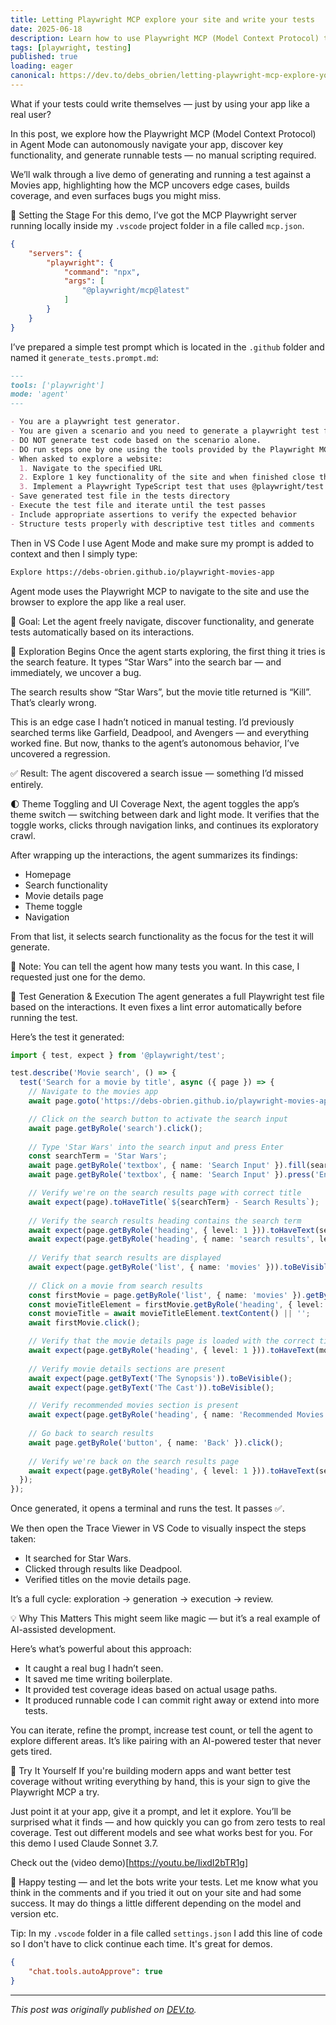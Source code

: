 ```yaml
---
title: Letting Playwright MCP explore your site and write your tests
date: 2025-06-18
description: Learn how to use Playwright MCP (Model Context Protocol) to explore your website and automatically generate comprehensive tests, making web testing more efficient and thorough.
tags: [playwright, testing]
published: true
loading: eager
canonical: https://dev.to/debs_obrien/letting-playwright-mcp-explore-your-site-and-write-your-tests-mf1
---
```


What if your tests could write themselves — just by using your app like a real user?

In this post, we explore how the Playwright MCP (Model Context Protocol) in Agent Mode can autonomously navigate your app, discover key functionality, and generate runnable tests — no manual scripting required.

We’ll walk through a live demo of generating and running a test against a Movies app, highlighting how the MCP uncovers edge cases, builds coverage, and even surfaces bugs you might miss.

🔧 Setting the Stage
For this demo, I’ve got the MCP Playwright server running locally inside my `.vscode` project folder in a file called `mcp.json`. 

```json
{
    "servers": {
        "playwright": {
            "command": "npx",
            "args": [
                "@playwright/mcp@latest"
            ]
        }
    }
}
```

I’ve prepared a simple test prompt which is located in the `.github` folder and named it `generate_tests.prompt.md`:

```md
---
tools: ['playwright']
mode: 'agent'
---

- You are a playwright test generator.
- You are given a scenario and you need to generate a playwright test for it.
- DO NOT generate test code based on the scenario alone. 
- DO run steps one by one using the tools provided by the Playwright MCP.
- When asked to explore a website:
  1. Navigate to the specified URL
  2. Explore 1 key functionality of the site and when finished close the browser.
  3. Implement a Playwright TypeScript test that uses @playwright/test based on message history using Playwright's best practices including role based locators, auto retrying assertions and with no added timeouts unless necessary as Playwright has built in retries and autowaiting if the correct locators and assertions are used.
- Save generated test file in the tests directory
- Execute the test file and iterate until the test passes
- Include appropriate assertions to verify the expected behavior
- Structure tests properly with descriptive test titles and comments
```

Then in VS Code I use Agent Mode and make sure my prompt is added to context and then I simply type:

```md
Explore https://debs-obrien.github.io/playwright-movies-app
``` 

Agent mode uses the Playwright MCP to navigate to the site and use the browser to explore the app like a real user.

🧠 Goal: Let the agent freely navigate, discover functionality, and generate tests automatically based on its interactions.

🧪 Exploration Begins
Once the agent starts exploring, the first thing it tries is the search feature. It types “Star Wars” into the search bar — and immediately, we uncover a bug.

The search results show “Star Wars”, but the movie title returned is “Kill”. That’s clearly wrong.

This is an edge case I hadn’t noticed in manual testing. I’d previously searched terms like Garfield, Deadpool, and Avengers — and everything worked fine. But now, thanks to the agent’s autonomous behavior, I’ve uncovered a regression.

✅ Result: The agent discovered a search issue — something I’d missed entirely.

🌓 Theme Toggling and UI Coverage
Next, the agent toggles the app’s theme switch — switching between dark and light mode. It verifies that the toggle works, clicks through navigation links, and continues its exploratory crawl.

After wrapping up the interactions, the agent summarizes its findings:

- Homepage
- Search functionality
- Movie details page
- Theme toggle
- Navigation

From that list, it selects search functionality as the focus for the test it will generate.

🎯 Note: You can tell the agent how many tests you want. In this case, I requested just one for the demo.

🧾 Test Generation & Execution
The agent generates a full Playwright test file based on the interactions. It even fixes a lint error automatically before running the test.

Here’s the test it generated:
```ts
import { test, expect } from '@playwright/test';

test.describe('Movie search', () => {
  test('Search for a movie by title', async ({ page }) => {
    // Navigate to the movies app
    await page.goto('https://debs-obrien.github.io/playwright-movies-app');

    // Click on the search button to activate the search input
    await page.getByRole('search').click();
    
    // Type 'Star Wars' into the search input and press Enter
    const searchTerm = 'Star Wars';
    await page.getByRole('textbox', { name: 'Search Input' }).fill(searchTerm);
    await page.getByRole('textbox', { name: 'Search Input' }).press('Enter');

    // Verify we're on the search results page with correct title
    await expect(page).toHaveTitle(`${searchTerm} - Search Results`);
    
    // Verify the search results heading contains the search term
    await expect(page.getByRole('heading', { level: 1 })).toHaveText(searchTerm);
    await expect(page.getByRole('heading', { name: 'search results', level: 2 })).toBeVisible();
    
    // Verify that search results are displayed
    await expect(page.getByRole('list', { name: 'movies' })).toBeVisible();
    
    // Click on a movie from search results
    const firstMovie = page.getByRole('list', { name: 'movies' }).getByRole('link').first();
    const movieTitleElement = firstMovie.getByRole('heading', { level: 2 });
    const movieTitle = await movieTitleElement.textContent() || '';
    await firstMovie.click();

    // Verify that the movie details page is loaded with the correct title
    await expect(page.getByRole('heading', { level: 1 })).toHaveText(movieTitle);
    
    // Verify movie details sections are present
    await expect(page.getByText('The Synopsis')).toBeVisible();
    await expect(page.getByText('The Cast')).toBeVisible();

    // Verify recommended movies section is present
    await expect(page.getByRole('heading', { name: 'Recommended Movies' })).toBeVisible();
    
    // Go back to search results
    await page.getByRole('button', { name: 'Back' }).click();
    
    // Verify we're back on the search results page
    await expect(page.getByRole('heading', { level: 1 })).toHaveText(searchTerm);
  });
});
```

Once generated, it opens a terminal and runs the test. It passes ✅.

We then open the Trace Viewer in VS Code to visually inspect the steps taken:

- It searched for Star Wars.
- Clicked through results like Deadpool.
- Verified titles on the movie details page.

It’s a full cycle: exploration → generation → execution → review.

💡 Why This Matters
This might seem like magic — but it’s a real example of AI-assisted development.

Here’s what’s powerful about this approach:
- It caught a real bug I hadn’t seen.
- It saved me time writing boilerplate.
- It provided test coverage ideas based on actual usage paths.
- It produced runnable code I can commit right away or extend into more tests.

You can iterate, refine the prompt, increase test count, or tell the agent to explore different areas. It’s like pairing with an AI-powered tester that never gets tired.

🚀 Try It Yourself
If you're building modern apps and want better test coverage without writing everything by hand, this is your sign to give the Playwright MCP a try.

Just point it at your app, give it a prompt, and let it explore.
You’ll be surprised what it finds — and how quickly you can go from zero tests to real coverage. Test out different models and see what works best for you. For this demo I used Claude Sonnet 3.7.

Check out the (video demo)[https://youtu.be/IixdI2bTR1g]

🧪 Happy testing — and let the bots write your tests. Let me know what you think in the comments and if you tried it out on your site and had some success. It may do things a little different depending on the model and version etc. 

Tip: In my `.vscode` folder in a file called `settings.json` I add this line of code so I don't have to click continue each time. It's great for demos.

```json
{
    "chat.tools.autoApprove": true
}
```

---

*This post was originally published on [DEV.to](https://dev.to/debs_obrien/letting-playwright-mcp-explore-your-site-and-write-your-tests-mf1).*
